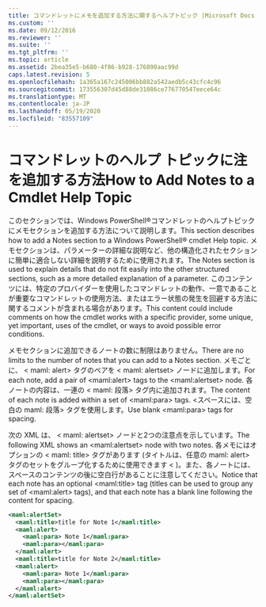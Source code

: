 ```yaml
---
title: コマンドレットにメモを追加する方法に関するヘルプトピック |Microsoft Docs
ms.custom: ''
ms.date: 09/12/2016
ms.reviewer: ''
ms.suite: ''
ms.tgt_pltfrm: ''
ms.topic: article
ms.assetid: 2bea35e5-b680-4f86-b928-176890aac99d
caps.latest.revision: 5
ms.openlocfilehash: 1a365a167c245006bb882a542aedb5c43cfc4c96
ms.sourcegitcommit: 173556307d45d88de31086ce776770547eece64c
ms.translationtype: MT
ms.contentlocale: ja-JP
ms.lasthandoff: 05/19/2020
ms.locfileid: "83557109"
---
```

# <a name="how-to-add-notes-to-a-cmdlet-help-topic"></a><span data-ttu-id="ea6ea-102">コマンドレットのヘルプ トピックに注を追加する方法</span><span class="sxs-lookup"><span data-stu-id="ea6ea-102">How to Add Notes to a Cmdlet Help Topic</span></span>

<span data-ttu-id="ea6ea-103">このセクションでは、Windows PowerShell®コマンドレットのヘルプトピックにメモセクションを追加する方法について説明します。</span><span class="sxs-lookup"><span data-stu-id="ea6ea-103">This section describes how to add a Notes section to a Windows PowerShell® cmdlet Help topic.</span></span> <span data-ttu-id="ea6ea-104">メモセクションは、パラメーターの詳細な説明など、他の構造化されたセクションに簡単に適合しない詳細を説明するために使用されます。</span><span class="sxs-lookup"><span data-stu-id="ea6ea-104">The Notes section is used to explain details that do not fit easily into the other structured sections, such as a more detailed explanation of a parameter.</span></span> <span data-ttu-id="ea6ea-105">このコンテンツには、特定のプロバイダーを使用したコマンドレットの動作、一意であることが重要なコマンドレットの使用方法、またはエラー状態の発生を回避する方法に関するコメントが含まれる場合があります。</span><span class="sxs-lookup"><span data-stu-id="ea6ea-105">This content could include comments on how the cmdlet works with a specific provider, some unique, yet important, uses of the cmdlet, or ways to avoid possible error conditions.</span></span>

<span data-ttu-id="ea6ea-106">メモセクションに追加できるノートの数に制限はありません。</span><span class="sxs-lookup"><span data-stu-id="ea6ea-106">There are no limits to the number of notes that you can add to a Notes section.</span></span> <span data-ttu-id="ea6ea-107">メモごとに、 \< maml: alert> タグのペアを \< maml: alertset> ノードに追加します。</span><span class="sxs-lookup"><span data-stu-id="ea6ea-107">For each note, add a pair of \<maml:alert> tags to the \<maml:alertset> node.</span></span> <span data-ttu-id="ea6ea-108">各ノートの内容は、一連の \< maml: 段落> タグ内に追加されます。</span><span class="sxs-lookup"><span data-stu-id="ea6ea-108">The content of each note is added within a set of \<maml:para> tags.</span></span> <span data-ttu-id="ea6ea-109">\<スペースには、空白の maml: 段落> タグを使用します。</span><span class="sxs-lookup"><span data-stu-id="ea6ea-109">Use blank \<maml:para> tags for spacing.</span></span>

<span data-ttu-id="ea6ea-110">次の XML は、 \< maml: alertset> ノードと2つの注意点を示しています。</span><span class="sxs-lookup"><span data-stu-id="ea6ea-110">The following XML shows an \<maml:alertset> node with two notes.</span></span> <span data-ttu-id="ea6ea-111">各メモにはオプションの \< maml: title> タグがあります (タイトルは、任意の maml: alert> タグのセットをグループ化するために使用できます \< )。また、各ノートには、スペースのコンテンツの後に空白行があることに注意してください。</span><span class="sxs-lookup"><span data-stu-id="ea6ea-111">Notice that each note has an optional \<maml:title> tag (titles can be used to group any set of \<maml:alert> tags), and that each note has a blank line following the content for spacing.</span></span>

```xml
<maml:alertSet>
  <maml:title>title for Note 1</maml:title>
  <maml:alert>
    <maml:para> Note 1</maml:para>
    <maml:para></maml:para>
  </maml:alert>
  <maml:title>title for Note 2</maml:title>
  <maml:alert>
    <maml:para> Note 1</maml:para>
    <maml:para></maml:para>
  </maml:alert>
</maml:alertSet>
```
